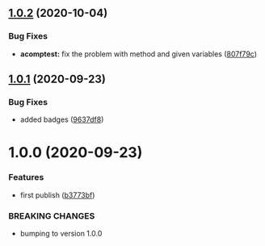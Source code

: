 ## [1.0.2](https://github.com/hirezio/vscode-testing-snippets/compare/v1.0.1...v1.0.2) (2020-10-04)


### Bug Fixes

* **acomptest:** fix the problem with method and given variables ([807f79c](https://github.com/hirezio/vscode-testing-snippets/commit/807f79c0a29639816dc90452950ecffc5de9fc56))

## [1.0.1](https://github.com/hirezio/vscode-testing-snippets/compare/v1.0.0...v1.0.1) (2020-09-23)


### Bug Fixes

* added badges ([9637df8](https://github.com/hirezio/vscode-testing-snippets/commit/9637df8156c8aff3d2a2f122d3f1ca7230811769))

# 1.0.0 (2020-09-23)


### Features

* first publish ([b3773bf](https://github.com/hirezio/vscode-testing-snippets/commit/b3773bf27bcd55303b00eed934dd52ed1cee096d))


### BREAKING CHANGES

* bumping to version 1.0.0

